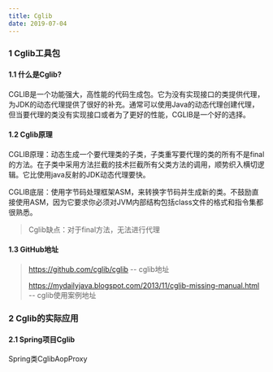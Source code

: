 ```yaml
---
title: Cglib
date: 2019-07-04
---
```

### 1 Cglib工具包

#### 1.1 什么是Cglib?

CGLIB是一个功能强大，高性能的代码生成包。它为没有实现接口的类提供代理，为JDK的动态代理提供了很好的补充。通常可以使用Java的动态代理创建代理，但当要代理的类没有实现接口或者为了更好的性能，CGLIB是一个好的选择。

#### 1.2 Cglib原理

CGLIB原理：动态生成一个要代理类的子类，子类重写要代理的类的所有不是final的方法。在子类中采用方法拦截的技术拦截所有父类方法的调用，顺势织入横切逻辑。它比使用java反射的JDK动态代理要快。

CGLIB底层：使用字节码处理框架ASM，来转换字节码并生成新的类。不鼓励直接使用ASM，因为它要求你必须对JVM内部结构包括class文件的格式和指令集都很熟悉。

> Cglib缺点：对于final方法，无法进行代理

#### 1.3 GitHub地址



> https://github.com/cglib/cglib -- cglib地址
>
> https://mydailyjava.blogspot.com/2013/11/cglib-missing-manual.html   -- cglib使用案例地址

### 2 Cglib的实际应用

#### 2.1 Spring项目Cglib

Spring类CglibAopProxy